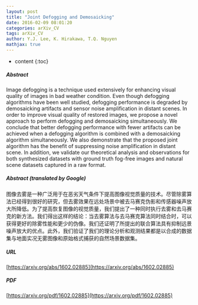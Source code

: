 ```yaml
---
layout: post
title: "Joint Defogging and Demosaicking"
date: 2016-02-09 08:01:20
categories: arXiv_CV
tags: arXiv_CV
author: Y.J. Lee, K. Hirakawa, T.Q. Nguyen
mathjax: true
---
```


* content
{:toc}

##### Abstract
Image defogging is a technique used extensively for enhancing visual quality of images in bad weather condition. Even though defogging algorithms have been well studied, defogging performance is degraded by demosaicking artifacts and sensor noise amplification in distant scenes. In order to improve visual quality of restored images, we propose a novel approach to perform defogging and demosaicking simultaneously. We conclude that better defogging performance with fewer artifacts can be achieved when a defogging algorithm is combined with a demosaicking algorithm simultaneously. We also demonstrate that the proposed joint algorithm has the benefit of suppressing noise amplification in distant scene. In addition, we validate our theoretical analysis and observations for both synthesized datasets with ground truth fog-free images and natural scene datasets captured in a raw format.

##### Abstract (translated by Google)
图像去雾是一种广泛用于在恶劣天气条件下提高图像视觉质量的技术。尽管除雾算法已经得到很好的研究，但去雾效果在远处场景中被去马赛克伪影和传感器噪声放大所降低。为了提高恢复图像的视觉质量，我们提出了一种同时执行去雾和去马赛克的新方法。我们得出这样的结论：当去雾算法与去马赛克算法同时结合时，可以获得更好的除雾性能和更少的伪像。我们还证明了所提出的联合算法具有抑制远景噪声放大的优点。此外，我们验证了我们的理论分析和观测结果都是以合成的数据集与地面实况无雾图像和原始格式捕获的自然场景数据集。

##### URL
[https://arxiv.org/abs/1602.02885](https://arxiv.org/abs/1602.02885)

##### PDF
[https://arxiv.org/pdf/1602.02885](https://arxiv.org/pdf/1602.02885)

